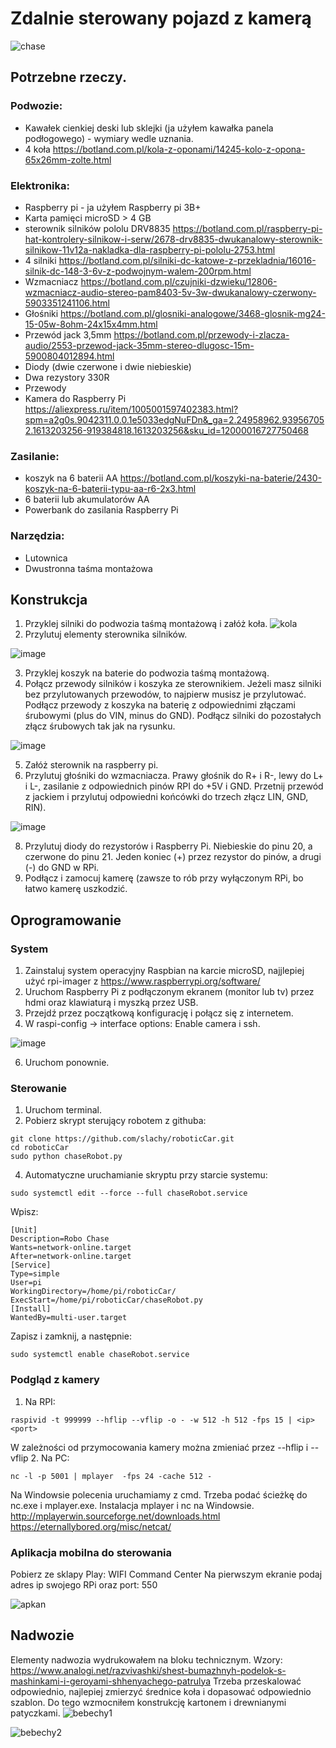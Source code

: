 # Zdalnie sterowany pojazd z kamerą

![chase](https://user-images.githubusercontent.com/6802432/115985180-f518d200-a5aa-11eb-9031-ad7877e00b5b.jpg)


## Potrzebne rzeczy.
### Podwozie:
- Kawałek cienkiej deski lub sklejki (ja użyłem kawałka panela podłogowego) - wymiary wedle uznania.
- 4 koła https://botland.com.pl/kola-z-oponami/14245-kolo-z-opona-65x26mm-zolte.html
### Elektronika:
- Raspberry pi - ja użyłem Raspberry pi 3B+
- Karta pamięci microSD > 4 GB 
- sterownik silników pololu DRV8835 https://botland.com.pl/raspberry-pi-hat-kontrolery-silnikow-i-serw/2678-drv8835-dwukanalowy-sterownik-silnikow-11v12a-nakladka-dla-raspberry-pi-pololu-2753.html
- 4 silniki https://botland.com.pl/silniki-dc-katowe-z-przekladnia/16016-silnik-dc-148-3-6v-z-podwojnym-walem-200rpm.html
- Wzmacniacz https://botland.com.pl/czujniki-dzwieku/12806-wzmacniacz-audio-stereo-pam8403-5v-3w-dwukanalowy-czerwony-5903351241106.html
- Głośniki https://botland.com.pl/glosniki-analogowe/3468-glosnik-mg24-15-05w-8ohm-24x15x4mm.html
- Przewód jack 3,5mm https://botland.com.pl/przewody-i-zlacza-audio/2553-przewod-jack-35mm-stereo-dlugosc-15m-5900804012894.html
- Diody (dwie czerwone i dwie niebieskie)
- Dwa rezystory 330R
- Przewody
- Kamera do Raspberry Pi https://aliexpress.ru/item/1005001597402383.html?spm=a2g0s.9042311.0.0.1e5033edgNuFDn&_ga=2.24958962.939567052.1613203256-919384818.1613203256&sku_id=12000016727750468
### Zasilanie:
- koszyk na 6 baterii AA https://botland.com.pl/koszyki-na-baterie/2430-koszyk-na-6-baterii-typu-aa-r6-2x3.html
- 6 baterii lub akumulatorów AA
- Powerbank do zasilania Raspberry Pi
### Narzędzia:
- Lutownica
- Dwustronna taśma montażowa

## Konstrukcja
1. Przyklej silniki do podwozia taśmą montażową i załóż koła.
![kola](https://user-images.githubusercontent.com/6802432/115985428-204ff100-a5ac-11eb-8b88-09445fe6efec.jpg)
2. Przylutuj elementy sterownika silników.
 
![image](https://user-images.githubusercontent.com/6802432/115985508-702eb800-a5ac-11eb-9fb4-b7d78c30f266.png)

3. Przyklej koszyk na baterie do podwozia taśmą montażową.
4. Połącz przewody silników i koszyka ze sterownikiem. Jeżeli masz silniki bez przylutowanych przewodów, to najpierw musisz je przylutować. Podłącz przewody z koszyka na baterię z odpowiednimi złączami śrubowymi (plus do VIN, minus do GND). Podłącz silniki do pozostałych złącz śrubowych tak jak na rysunku. 

![image](https://user-images.githubusercontent.com/6802432/115985597-d582a900-a5ac-11eb-93c3-d95041450321.png)

5. Załóż sterownik na raspberry pi.
6. Przylutuj głośniki do wzmacniacza. Prawy głośnik do R+ i R-, lewy do L+ i L-, zasilanie z odpowiednich pinów RPI do +5V i GND. Przetnij przewód z jackiem i przylutuj odpowiedni końcówki do trzech złącz LIN, GND, RIN).

![image](https://user-images.githubusercontent.com/6802432/115986206-63f82a00-a5af-11eb-9a04-df9d1377cc2f.png)

8. Przylutuj diody do rezystorów i Raspberry Pi. Niebieskie do pinu 20, a czerwone do pinu 21. Jeden koniec (+) przez rezystor do pinów, a drugi (-) do GND w RPi.
9. Podłącz i zamocuj kamerę (zawsze to rób przy wyłączonym RPi, bo łatwo kamerę uszkodzić.

## Oprogramowanie
### System
1. Zainstaluj system operacyjny Raspbian na karcie microSD, najjlepiej użyć rpi-imager z https://www.raspberrypi.org/software/
2. Uruchom Raspberry Pi z podłączonym ekranem (monitor lub tv) przez hdmi oraz klawiaturą i myszką przez USB.
3. Przejdź przez początkową konfigurację i połącz się z internetem.
4. W raspi-config -> interface options: Enable camera i ssh.

![image](https://user-images.githubusercontent.com/6802432/115987928-8d1cb880-a5b7-11eb-94f1-ad3f2de2ce93.png)


6. Uruchom ponownie.

### Sterowanie
1. Uruchom terminal.
2. Pobierz skrypt sterujący robotem z githuba:
```
git clone https://github.com/slachy/roboticCar.git
cd roboticCar
sudo python chaseRobot.py
```

4. Automatyczne uruchamianie skryptu przy starcie systemu:
```
sudo systemctl edit --force --full chaseRobot.service  
```
Wpisz:
```
[Unit]
Description=Robo Chase
Wants=network-online.target
After=network-online.target
[Service]
Type=simple
User=pi
WorkingDirectory=/home/pi/roboticCar/
ExecStart=/home/pi/roboticCar/chaseRobot.py
[Install]
WantedBy=multi-user.target
```
Zapisz i zamknij, a następnie:
```
sudo systemctl enable chaseRobot.service
```

### Podgląd z kamery
1. Na RPI:
```
raspivid -t 999999 --hflip --vflip -o - -w 512 -h 512 -fps 15 | <ip> <port>
```
W zależności od przymocowania kamery można zmieniać przez --hflip i --vflip
2. Na PC:
```
nc -l -p 5001 | mplayer  -fps 24 -cache 512 - 
```
Na Windowsie polecenia uruchamiamy z cmd. Trzeba podać ścieżkę do nc.exe i mplayer.exe.
Instalacja mplayer i nc na Windowsie.
http://mplayerwin.sourceforge.net/downloads.html
https://eternallybored.org/misc/netcat/

### Aplikacja mobilna do sterowania
Pobierz ze sklapy Play: WIFI Command Center
Na pierwszym ekranie podaj adres ip swojego RPi oraz port: 550

![apkan](https://user-images.githubusercontent.com/6802432/115991183-b1809100-a5c7-11eb-954e-425d487c64ab.jpg)



## Nadwozie
Elementy nadwozia wydrukowałem na bloku technicznym. Wzory: https://www.analogi.net/razvivashki/shest-bumazhnyh-podelok-s-mashinkami-i-geroyami-shhenyachego-patrulya
Trzeba przeskalować odpowiednio, najlepiej zmierzyć średnice koła i dopasować odpowiednio szablon.
Do tego wzmocniłem konstrukcję kartonem i drewnianymi patyczkami.
![bebechy1](https://user-images.githubusercontent.com/6802432/115991118-5189ea80-a5c7-11eb-86b0-678c05d89df1.jpg)

![bebechy2](https://user-images.githubusercontent.com/6802432/115991129-5d75ac80-a5c7-11eb-8e44-b0f7ee4c9fb8.jpg)



